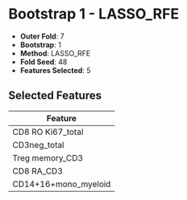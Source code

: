 # Bootstrap 1 - LASSO_RFE

- **Outer Fold**: 7
- **Bootstrap**: 1
- **Method**: LASSO_RFE
- **Fold Seed**: 48
- **Features Selected**: 5

## Selected Features

| Feature |
|---------|
| CD8 RO Ki67_total |
| CD3neg_total |
| Treg memory_CD3 |
| CD8 RA_CD3 |
| CD14+16+mono_myeloid |
